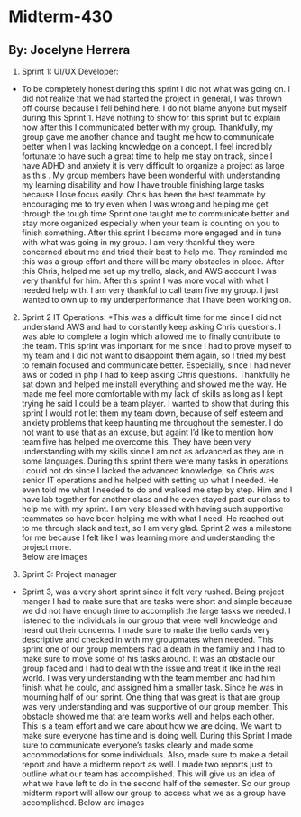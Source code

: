 # Midterm-430
## By: Jocelyne Herrera

1. Sprint 1: UI/UX Developer:
 * To be completely honest during this sprint I did not what was going on. I did not realize that we had started the project in general, I was thrown off course because I fell behind here.
 I do not blame anyone but myself during this Sprint 1.  Have nothing to show for this sprint but to explain how after this I communicated better with my group. Thankfully, my group gave 
 me another chance and taught me how to communicate better when I was lacking knowledge on a concept. I feel incredibly fortunate to have such a great time to help me stay on track, since
  I have ADHD and anxiety it is very difficult to organize a project as large as this . My group members have been wonderful with understanding my learning disability and how I have trouble 
  finishing large tasks because I lose focus easily. Chris has been the best teammate by encouraging me to try even when I was wrong and helping me get through the tough time
	Sprint one taught me to communicate better and stay more organized especially when your team is counting on you to finish something. After this sprint I became more engaged
	 and in tune with what was going in my group. I am very thankful they were concerned about me and tried their best to help me. They reminded me this was a group effort and there will 
	 be many obstacles in place. After this Chris, helped me set up my trello, slack, and AWS account I was very thankful for him. After this sprint I was more vocal with what
	  I needed help with. I am very thankful to call team five my group. I just wanted to own up to my underperformance that I have been working on.
	  
2. Sprint 2 IT Operations:
*This was a difficult time for me since I did not understand AWS and had to constantly keep asking Chris questions. I was able to complete a login which allowed me to finally contribute
 to the team. This sprint was important for me since I had to prove myself to my team and I did not want to disappoint them again, so I tried my best to remain focused 
 and communicate better. Especially, since I had never aws or coded in php I had to keep asking Chris questions. Thankfully he sat down and helped me install everything
  and showed me the way. He made me feel more comfortable with my lack of skills as long as I kept trying he said I could be a team player. I wanted to show that during 
  this sprint I would not let them my team down, because of self esteem and anxiety problems that keep haunting me throughout the semester. I do not want to use that as 
  an excuse, but againt I’d like to mention how team five has helped me overcome this. They have been very understanding with my skills since I am not as advanced as they 
  are in some languages. During this sprint there were many tasks in operations I could not do since I lacked the advanced knowledge, so Chris was senior IT operations and he
   helped with setting up what I needed. He even told me what I needed to do and walked me step by step. Him and I have lab together for another class and he even stayed past our class
    to help me with my sprint. I am very blessed with having such supportive teammates so have been helping me with what I need. He reached out to me through slack and text, so I am very glad. 
    Sprint 2 was a milestone for me because I felt like I was learning more and understanding the project more.  
    Below are images
    
    

3. Sprint 3: Project manager
* Sprint 3, was a very short sprint since it felt very rushed. Being project manger I had to make sure that are tasks were short and simple because we did not have enough time to 
accomplish the large tasks we needed. I listened to the individuals in our group that were well knowledge and heard out their concerns. I made sure to make the trello cards very
 descriptive and checked in with my groupmates when needed. This sprint one of our group members had a death in the family and I had to make sure to move some of his tasks around.
  It was an obstacle our group faced and I had to deal with the issue and treat it like in the real world. I was very understanding with the team member and had him finish what he could,
   and assigned him a smaller task. Since he was in mourning half of our sprint. One thing that was great is that are group was very understanding and was supportive of our group member.
	This obstacle showed me that are team works well and helps each other. This is a team effort and we care about how we are doing. We want to make sure everyone has time and is doing 
	well. During this Sprint I made sure to communicate everyone’s tasks clearly and made some accommodations for some individuals. Also, made sure to make a detail report and have
	 a midterm report as well. I made two reports just to outline what our team has accomplished. This will give us an idea of what we have left to do in the second half of the semester. 
	 So our group midterm report will allow our group to access what we as a group have accomplished.
Below are images

